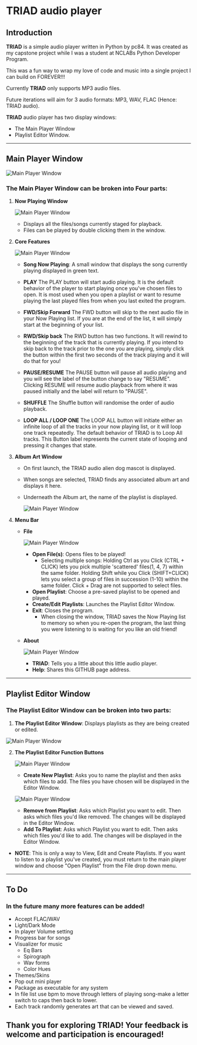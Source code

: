 # TRIAD audio player

## Introduction

**TRIAD** is a simple audio player written in Python by pc84. 
It was created as my capstone project while I was a student at NCLABs Python Developer Program. 

This was a fun way to wrap my love of code and music into a single project I can build on FOREVER!!! 

Currently **TRIAD** only supports MP3 audio files. 

Future iterations will aim for 3 audio formats: MP3, WAV, FLAC (Hence: TRIAD audio). 

**TRIAD** audio player has two display windows: 
- The Main Player Window
- Playlist Editor Window.

---

## Main Player Window
![Main Player Window](./assets/Triad_Main_Window.png "Main Player Window")

### The Main Player Window can be broken into Four parts:

1. **Now Playing Window**
    
    ![Main Player Window](./assets/NP_Window.png "Main Player Window")

    * Displays all the files/songs currently staged for playback.
    * Files can be played by double clicking them in the window.

2. **Core Features** 

    ![Main Player Window](./assets/Triad_Button_Window.png "Main Player Window") 

    * **Song Now Playing**: A small window that displays the song currently playing displayed in green text.
    
    * **PLAY**
    The PLAY button will start audio playing. It is the default behavior of the player to start playing once you've chosen files to open. It is most used when you open a playlist or want to resume playing the last played files from when you last exited the program.

    * **FWD/Skip Forward**
    The FWD button will skip to the next audio file in your Now Playing list. If you are at the end of the list, it will simply start at the beginning of your list.

    * **RWD/Skip back**
    The RWD button has two functions. It will rewind to the beginning of the track that is currently playing. If you intend to skip back to the track prior to the one you are playing, simply click the button within the first two seconds of the track playing and it will do that for you!

    * **PAUSE/RESUME**
    The PAUSE button will pause all audio playing and you will see the label of the button change to say "RESUME". Clicking RESUME will resume audio playback from where it was paused initially and the label will return to "PAUSE". 

    * **SHUFFLE**
    The Shuffle button will randomise the order of audio playback.

    * **LOOP ALL / LOOP ONE**
    The LOOP ALL button will initiate either an infinite loop of all the tracks in your now playing list, or it will loop one track repeatedly. The default behavior of TRIAD is to Loop All tracks. This Button label represents the current state of looping and pressing it changes that state.

3. **Album Art Window**

    * On first launch, the TRIAD audio alien dog mascot is displayed. 
    * When songs are selected, TRIAD finds any associated album art and displays it here.
    * Underneath the Album art, the name of the playlist is displayed.

       ![Main Player Window](./assets/Triad_Album_PL.png "Main Player Window")

4. **Menu Bar**
    * **File**
        
        ![Main Player Window](./assets/Triad_DropDown_Main.png "Main Player Window")
    
        - **Open File(s)**: Opens files to be played!
            * Selecting multiple songs: Holding Ctrl as you Click (CTRL + CLICK) lets you pick multiple 'scattered' files(1, 4, 7) within the same folder. Holding Shift while you Click (SHIFT+CLICK) lets you select a group of files in succession (1-10) within the same folder. Click + Drag are not supported to select files.
        - **Open Playlist**: Choose a pre-saved playlist to be opened and played.
        - **Create/Edit Playlists**: Launches the Playlist Editor Window.
        - **Exit**: Closes the program.
            * When closing the window, TRIAD saves the Now Playing list to memory so when you re-open the program, the last thing you were listening to is waiting for you like an old friend!
    * **About**

       ![Main Player Window](./assets/Triad_About.png "Main Player Window")
    
        - **TRIAD**: Tells you a little about this little audio player.
        - **Help**: Shares this GITHUB page address.

---

## Playlist Editor Window
### The Playlist Editor Window can be broken into two parts:

1. **The Playlist Editor Window**: Displays playlists as they are being created or edited.

![Main Player Window](./assets/PL_Window.png "Main Player Window")

2. **The Playlist Editor Function Buttons**

    ![Main Player Window](./assets/PL_Bar.png "Main Player Window")

    * **Create New Playlist**: Asks you to name the playlist and then asks which files to add. The files you have chosen will be displayed in the Editor Window.

    ![Main Player Window](./assets/Name_PL.png "Main Player Window")

    * **Remove from Playlist**: Asks which Playlist you want to edit. Then asks which files you'd like removed. The changes will be displayed in the Editor Window.
    * **Add To Playlist**: Asks which Playlist you want to edit. Then asks which files you'd like to add. The changes will be displayed in the Editor Window.
* **NOTE**: This is only a way to View, Edit and Create Playlists. If you want to listen to a playlist you've created, you must return to the main player window and choose "Open Playlist" from the File drop down menu.

---

## To Do 
### In the future many more features can be added!
* Accept FLAC/WAV
* Light/Dark Mode
* In player Volume setting
* Progress bar for songs
* Visualizer for music
    * Eq Bars
    * Spirograph
    * Wav forms
    * Color Hues
* Themes/Skins
* Pop out mini player
* Package as executable for any system
* In file list use bpm to move through letters of playing song-make a letter switch to caps then back to lower.
* Each track randomly generates art that can be viewed and saved.

## **Thank you for exploring TRIAD! Your feedback is welcome and participation is encouraged!**